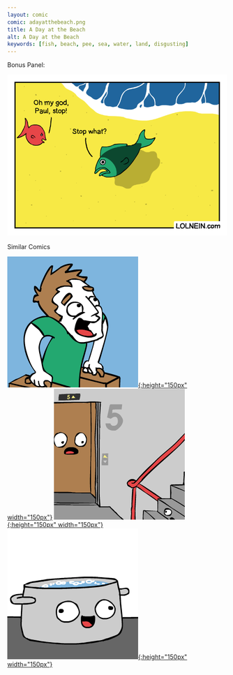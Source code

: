 ```yaml
---
layout: comic
comic: adayatthebeach.png
title: A Day at the Beach
alt: A Day at the Beach
keywords: [fish, beach, pee, sea, water, land, disgusting]
---
```


Bonus Panel:

![A Day at the Beach Bonus Panel](/images/adayatthebeach_bonus.png)

<div class="title">Similar Comics</div>

[![Vacation](/thumbs/vacation.png){:height="150px" width="150px"}](https://lolnein.com/2017/05/26/vacation/)
[![Mix-Up](/thumbs/mixup.png){:height="150px" width="150px"}](https://lolnein.com/2017/11/23/mix-up/)
[![No Soaking Matter](/thumbs/nosoakingmatter.png){:height="150px" width="150px"}](https://lolnein.com/2019/04/12/nosoakingmatter/)


